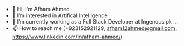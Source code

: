 - 👋 Hi, I’m Afham Ahmed
- 👀 I’m interested in Artifical Intelligence
- 🌱 I’m currently working as a Full Stack Developer at Ingenous.pk ...
- 📫 How to reach me (+923152921129, afham12ahmed@gmail.com, https://www.linkedin.com/in/afham-ahmed/)

<!---
afhamahmed2/afhamahmed2 is a ✨ special ✨ repository because its `README.md` (this file) appears on your GitHub profile.
You can click the Preview link to take a look at your changes.
--->
